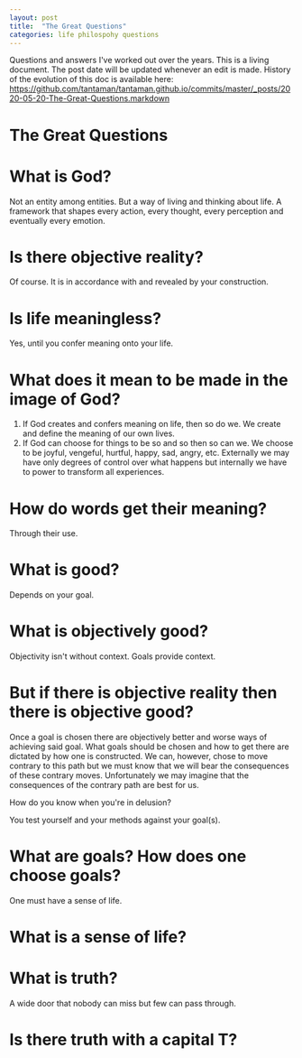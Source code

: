 ```yaml
---
layout: post
title:  "The Great Questions"
categories: life philospohy questions
---
```


Questions and answers I've worked out over the years. This is a living document. The post date will be updated whenever an edit is made.
History of the evolution of this doc is available here: https://github.com/tantaman/tantaman.github.io/commits/master/_posts/2020-05-20-The-Great-Questions.markdown

# The Great Questions

# What is God?

Not an entity among entities. But a way of living and thinking about life. A framework that shapes every action, every thought, every perception and eventually every emotion.

# Is there objective reality?

Of course. It is in accordance with and revealed by your construction.

# Is life meaningless?

Yes, until you confer meaning onto your life.

# What does it mean to be made in the image of God?

1. If God creates and confers meaning on life, then so do we. We create and define the meaning of our own lives.
2. If God can choose for things to be so and so then so can we. We choose to be joyful, vengeful, hurtful, happy, sad, angry, etc. Externally we may have only degrees of control over what happens but internally we have to power to transform all experiences.

# How do words get their meaning?

Through their use.

# What is good?

Depends on your goal.

# What is objectively good?

Objectivity isn't without context. Goals provide context.

# But if there is objective reality then there is objective good?

Once a goal is chosen there are objectively better and worse ways of achieving said goal.
What goals should be chosen and how to get there are dictated by how one is constructed. We can, however, chose to move contrary to this path but we must know that we will bear the consequences of these contrary moves. Unfortunately we may imagine that the consequences of the contrary path are best for us.

How do you know when you're in delusion?

You test yourself and your methods against your goal(s). 

# What are goals? How does one choose goals?

One must have a sense of life.

# What is a sense of life?

# What is truth?

A wide door that nobody can miss but few can pass through.

# Is there truth with a capital T?

